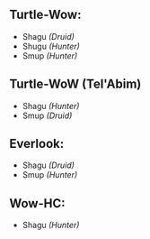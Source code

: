 ## Turtle-Wow:
- Shagu *(Druid)*
- Shugu *(Hunter)*
- Smup *(Hunter)*

## Turtle-WoW (Tel'Abim)
- Shagu *(Hunter)*
- Smup *(Druid)*

## Everlook:
- Shagu *(Druid)*
- Smup *(Hunter)*

## Wow-HC:
- Shagu *(Hunter)*
